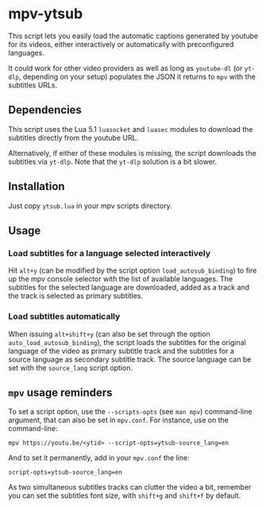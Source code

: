 # mpv-ytsub
This script lets you easily load the automatic captions generated by youtube for its videos,
either interactively or automatically with preconfigured languages.

It could work for other video providers as well as long as `youtube-dl` (or `yt-dlp`, depending on
your setup) populates the JSON it returns to `mpv` with the subtitles URLs.

## Dependencies
This script uses the Lua 5.1 `luasocket` and `luasec` modules to download the subtitles directly
from the youtube URL.

Alternatively, if either of these modules is missing, the script downloads the subtitles via `yt-dlp`.
Note that the `yt-dlp` solution is a bit slower.

## Installation
Just copy `ytsub.lua` in your mpv scripts directory.

## Usage

### Load subtitles for a language selected interactively
Hit `alt+y` (can be modified by the script option `load_autosub_binding`) to fire up the mpv console selector with the list
of available languages. The subtitles for the selected language are downloaded, added as a track
and the track is selected as primary subtitles.

### Load subtitles automatically
When issuing `alt+shift+y` (can also be set through the option `auto_load_autosub_binding`), the script loads the subtitles
for the original language of the video as primary subtitle track and the subtitles for a source
language as secondary subtitle track. The source language can be set with the `source_lang` script
option.

## `mpv` usage reminders
To set a script option, use the `--scripts-opts` (see `man mpv`) command-line argument, that can also
be set in `mpv.conf`.
For instance, use on the command-line:
```
mpv https://youtu.be/<ytid> --script-opts=ytsub-source_lang=en
```
And to set it permanently, add in your `mpv.conf` the line:
```
script-opts=ytsub-source_lang=en
```

As two simultaneous subtitles tracks can clutter the video a bit, remember you can set the subtitles font size,
with `shift+g` and `shift+f` by default.
